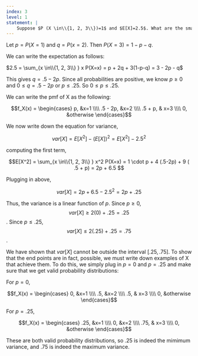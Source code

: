 ```yaml
---
index: 3
level: 1
statement: |
    Suppose $P (X \in\\{1, 2, 3\\})=1$ and $E[X]=2.5$. What are the smallest and largest possible values for the variance?
---
```

Let $p = P(X = 1)$ and $q = P(x = 2)$. Then $P(X=3) = 1 - p - q$.

We can write the expectation as follows:

$2.5 = \sum_{x \in\\{1, 2, 3\\} } x P(X=x) = p + 2q + 3(1-p-q) = 3 - 2p - q$

This gives $q = .5 - 2p$. Since all probabilities are positive, we know $p \ge 0$ and $0 \le q = .5 - 2p$ or $p \le .25$. So $0 \le p \le .25$.

We can write the pmf of X as the following:

$$f_X(x) = \begin{cases} p, &x=1 \\\\ .5 - 2p, &x=2 \\\\ .5 + p, & x=3 \\\\ 0, &otherwise \end{cases}$$

We now write down the equation for variance,

$$var[X] = E[X^2] - (E[X])^2 = E[X^2] - 2.5^2$$

computing the first term, 

$$E[X^2] = \sum_{x \in\\{1, 2, 3\\} } x^2 P(X=x) = 1 \cdot p + 4 (.5-2p) + 9 ( .5 + p) = 2p + 6.5 $$

Plugging in above,

$$var[X] = 2p + 6.5 - 2.5^2 = 2p + .25$$

Thus, the variance is a linear function of $p$. Since $p \ge 0$, $$var[X] \ge 2(0) + .25 = .25$$. Since $p \le .25$, $$var[X] \le 2(.25) + .25 = .75$$.

We have shown that $var[X]$ cannot be outside the interval $[.25,.75]$. To show that the end points are in fact, possible, we must write down examples of X that achieve them. To do this, we simply plug in $p=0$ and $p=.25$ and make sure that we get valid probability distributions:

For $p=0$,

$$f_X(x) = \begin{cases} 0, &x=1 \\\\ .5, &x=2 \\\\ .5, & x=3 \\\\ 0, &otherwise \end{cases}$$

For $p=.25$,

$$f_X(x) = \begin{cases} .25, &x=1 \\\\ 0, &x=2 \\\\ .75, & x=3 \\\\ 0, &otherwise \end{cases}$$

These are both valid probability distributions, so $.25$ is indeed the mimimum variance, and $.75$ is indeed the maximum variance.
